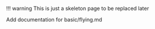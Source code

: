 !!! warning
    This is just a skeleton page to be replaced later


Add documentation for basic/flying.md

